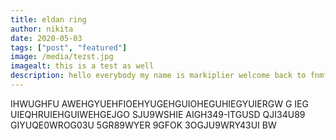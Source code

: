 ```yaml
---
title: eldan ring
author: nikita
date: 2020-05-03
tags: ["post", "featured"]
image: /media/tezst.jpg
imagealt: this is a test as well
description: hello everybody my name is markiplier welcome back to fnmfaf
---
```


IHWUGHFU AWEHGYUEHFIOEHYUGEHGUIOHEGUHIEGYUIERGW G
IEG UIEQHRUIEHGUIWEHGEJGO SJU9WSHIE AIGH349-ITGUSD QJI34U89
GIYUQE0WROG03U 5GR89WYER 9GFOK 3OGJU9WRY43UI BW

